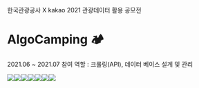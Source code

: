 한국관광공사 X kakao 2021 관광데이터 활용 공모전
# AlgoCamping 🏕
2021.06 ~ 2021.07 참여
역할 : 크롤링(API), 데이터 베이스 설계 및 관리

<img src='https://postfiles.pstatic.net/MjAyMTEwMTNfMjg1/MDAxNjM0MTI4NDcxMDc2.8iofGm55GLXSZ9y0N006g5NbY3BqDCXjr0-4l-ULc3Ag.REr4LOidtzcEwOrkY4jh59f6AJMsdOtsUrve2bkEpVIg.PNG.greatsol98/%EC%8A%A4%ED%81%AC%EB%A6%B0%EC%83%B7_2021-10-13_%EC%98%A4%ED%9B%84_9.31.39.png?type=w966'><img src='https://postfiles.pstatic.net/MjAyMTEwMTNfMTIw/MDAxNjM0MTI4NDcxNjc1.L2_9alP94kJDGU50_cuWurW0lG2B7KIK0dgksdbzN8cg.9uHhcoWmb4EYMpMNOH3QtH_I-NIZLGnVdb1Sc08rQCcg.PNG.greatsol98/%EC%8A%A4%ED%81%AC%EB%A6%B0%EC%83%B7_2021-10-13_%EC%98%A4%ED%9B%84_9.31.50.png?type=w966'><img src='https://postfiles.pstatic.net/MjAyMTEwMTNfMjkg/MDAxNjM0MTI4NDcxODU2.LiH31ff3syVvVS1J6sNJ-nPCsOyInVfNlCmdMbAEDq0g.HHQ3sW1uMgX8rBP4F-yc5EHZchn9M4aK87kBWgcZKPsg.PNG.greatsol98/%EC%8A%A4%ED%81%AC%EB%A6%B0%EC%83%B7_2021-10-13_%EC%98%A4%ED%9B%84_9.31.58.png?type=w966'><img src='https://postfiles.pstatic.net/MjAyMTEwMTNfODgg/MDAxNjM0MTI4NDcwNDc0.btcCX8-3O4MbfRGRcj4lFOXVCObJ1DyZQzWbgrc2Zgsg._CIA7UkC-3ZtorUPcqGRKNmzTqE3Qp1AGbMDTkV06M8g.PNG.greatsol98/%EC%8A%A4%ED%81%AC%EB%A6%B0%EC%83%B7_2021-10-13_%EC%98%A4%ED%9B%84_9.32.14.png?type=w966'><img src='https://postfiles.pstatic.net/MjAyMTEwMTNfOTIg/MDAxNjM0MTI4NDcxMTEx.VRvZr1GODHE8T9NEwzUyFb4rhek3zQv_qRTPzpbQ7CIg.W5qYH4PRvqpHKmflSfiOoWajoJa_u12lp46aa8Huxvcg.PNG.greatsol98/%EC%8A%A4%ED%81%AC%EB%A6%B0%EC%83%B7_2021-10-13_%EC%98%A4%ED%9B%84_9.32.28.png?type=w966'><img src='https://postfiles.pstatic.net/MjAyMTEwMTNfMTcw/MDAxNjM0MTI4NDcxODMy.84IbWRTWROlQqw0qGqcEgczlah_icwCNRlyXfSgG_nwg.JKIiBk3ykSLpU6eF2YK2HGLkvKNxlQgHtIC8U0_9yjcg.PNG.greatsol98/%EC%8A%A4%ED%81%AC%EB%A6%B0%EC%83%B7_2021-10-13_%EC%98%A4%ED%9B%84_9.32.53.png?type=w966'><img src='https://postfiles.pstatic.net/MjAyMTEwMTNfMjQy/MDAxNjM0MTI4NDcyMjk2.P7nrF0tJd7g2fBkausNjscdRmOyRXVv8G3nD8KcY4WEg.7Qai72C67foiKQa-dTkLirip967XYAQ4BMQjsasPBt4g.PNG.greatsol98/%EC%8A%A4%ED%81%AC%EB%A6%B0%EC%83%B7_2021-10-13_%EC%98%A4%ED%9B%84_9.33.06.png?type=w966'>
